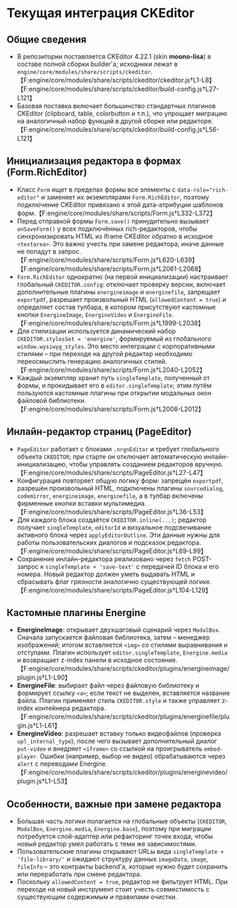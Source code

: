 # Текущая интеграция CKEditor

## Общие сведения
- В репозитории поставляется CKEditor 4.22.1 (skin **moono-lisa**) в составе полной сборки builder'а; исходники лежат в `engine/core/modules/share/scripts/ckeditor`.【F:engine/core/modules/share/scripts/ckeditor/ckeditor.js†L1-L8】【F:engine/core/modules/share/scripts/ckeditor/build-config.js†L27-L121】
- Базовая поставка включает большинство стандартных плагинов CKEditor (clipboard, table, colorbutton и т.п.), что упрощает миграцию на аналогичный набор функций в другой сборке или редакторе.【F:engine/core/modules/share/scripts/ckeditor/build-config.js†L56-L121】

## Инициализация редактора в формах (Form.RichEditor)
- Класс `Form` ищет в пределах формы все элементы с `data-role="rich-editor"` и заменяет их экземплярами `Form.RichEditor`, поэтому подключение CKEditor привязано к этой дата-атрибуции шаблонов форм.【F:engine/core/modules/share/scripts/Form.js†L332-L372】
- Перед отправкой формы `Form.save()` принудительно вызывает `onSaveForm()` у всех подключённых rich-редакторов, чтобы синхронизировать HTML из iframe CKEditor обратно в исходное `<textarea>`. Это важно учесть при замене редактора, иначе данные не попадут в запрос.【F:engine/core/modules/share/scripts/Form.js†L620-L639】【F:engine/core/modules/share/scripts/Form.js†L2061-L2068】
- `Form.RichEditor` однократно (на первой инициализации) настраивает глобальный `CKEDITOR.config`: отключает проверку версии, включает дополнительные плагины `energineimage` и `energinefile`, запрещает `exportpdf`, разрешает произвольный HTML (`allowedContent = true`) и определяет состав тулбара, в котором присутствуют кастомные кнопки `EnergineImage`, `EnergineVideo` и `EnergineFile`.【F:engine/core/modules/share/scripts/Form.js†L1999-L2038】
- Для стилизации используется динамический набор `CKEDITOR.stylesSet = 'energine'`, формируемый из глобального `window.wysiwyg_styles`. Это место интеграции с корпоративными стилями – при переходе на другой редактор необходимо переосмыслить генерацию аналогичных стилей.【F:engine/core/modules/share/scripts/Form.js†L2040-L2052】
- Каждый экземпляр хранит путь `singleTemplate`, полученный от формы, и прокидывает его в `editor.singleTemplate`; этим путём пользуются кастомные плагины при открытии модальных окон файловой библиотеки.【F:engine/core/modules/share/scripts/Form.js†L2008-L2012】

## Инлайн-редактор страниц (PageEditor)
- `PageEditor` работает с блоками `.nrgnEditor` и требует глобального объекта `CKEDITOR`; при старте он отключает автоматическую инлайн-инициализацию, чтобы управлять созданием редакторов вручную.【F:engine/core/modules/share/scripts/PageEditor.js†L27-L47】
- Конфигурация повторяет общую логику форм: запрещён `exportpdf`, разрешён произвольный HTML, подключены плагины `sourcedialog`, `codemirror`, `energineimage`, `energinefile`, а в тулбар включены фирменные кнопки вставки мультимедиа.【F:engine/core/modules/share/scripts/PageEditor.js†L36-L53】
- Для каждого блока создаётся `CKEDITOR.inline(...)`; редактор получает `singleTemplate`, `editorId` и визуальное подсвечивание активного блока через `applyEditorOutline`. Эти данные нужны для работы пользовательских диалогов и подсказок редактора.【F:engine/core/modules/share/scripts/PageEditor.js†L69-L99】
- Сохранение инлайн-редактора реализовано через `fetch` POST-запрос к `singleTemplate + 'save-text'` с передачей ID блока и его номера. Новый редактор должен уметь выдавать HTML и сбрасывать флаг грязности аналогично существующей логике.【F:engine/core/modules/share/scripts/PageEditor.js†L104-L129】

## Кастомные плагины Energine
- **EnergineImage**: открывает двухшаговый сценарий через `ModalBox`. Сначала запускается файловая библиотека, затем – менеджер изображений; итогом вставляется `<img>` со стилями выравнивания и отступами. Плагин использует `editor.singleTemplate`, `Energine.media` и возвращает z-index панели в исходное состояние.【F:engine/core/modules/share/scripts/ckeditor/plugins/energineimage/plugin.js†L1-L90】
- **EnergineFile**: выбирает файл через файловую библиотеку и формирует ссылку `<a>`; если текст не выделен, вставляется название файла. Плагин применяет стиль `CKEDITOR.style` и также управляет z-index контейнера редактора.【F:engine/core/modules/share/scripts/ckeditor/plugins/energinefile/plugin.js†L1-L61】
- **EnergineVideo**: разрешает вставку только видеофайлов (проверка `upl_internal_type`), после чего вызывает дополнительный диалог `put-video` и внедряет `<iframe>` со ссылкой на проигрыватель `embed-player`. Ошибки (например, выбор не видео) обрабатываются через `alert` с переводами Energine.【F:engine/core/modules/share/scripts/ckeditor/plugins/energinevideo/plugin.js†L1-L53】

## Особенности, важные при замене редактора
- Большая часть логики полагается на глобальные объекты (`CKEDITOR`, `ModalBox`, `Energine.media`, `Energine.base`), поэтому при миграции потребуется слой-адаптер или рефакторинг точек входа, чтобы новый редактор умел работать с теми же зависимостями.
- Пользовательские плагины открывают URLы вида `singleTemplate + 'file-library/'` и ожидают структуру данных `imageData`, `image`, `fileInfo` – это контракты backend'а, которые нужно будет сохранить или переработать при смене редактора.
- Поскольку `allowedContent = true`, редактор не фильтрует HTML. При переходе на новый инструмент стоит учесть совместимость с существующим содержимым и правилами очистки.
